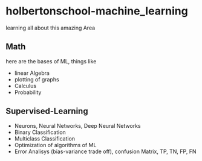 # holbertonschool-machine_learning
learning all about this amazing Area

## Math
here are the bases of ML, things like
- linear Algebra
- plotting of graphs
- Calculus
- Probability

## Supervised-Learning
- Neurons, Neural Networks, Deep Neural Networks
- Binary Classification
- Multiclass Classification
- Optimization of algorithms of ML
- Error Analisys (bias-variance trade off), confusion Matrix, TP, TN, FP, FN
